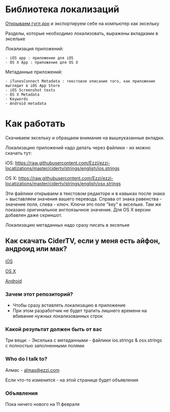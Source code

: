 # Библиотека локализаций #

[Открываем гугл док](https://docs.google.com/spreadsheets/d/14inhPXIGcEfE2mMIJT80JKmYVstMNAvs6Hk3PzmSY_A/edit#gid=0) и экспортируем себе на компьютер как эксельку

Разделы, которые необходимо локализовать, выражены вкладками в эксельке

Локализация приложений:

	- iOS app : приложение для iOS
	- OS X App : приложение для OS X

Метаданные приложений:

	- iTunesConnect Metadata : текстовое описание того, как приложение выглядит в iOS App Store
	- iOS Screenshot texts
	- OS X Metadata
	- Keywords
	- Android metadata

# Как работать

Скачиваем эксельку и обращаем внимание на вышеуказанные вкладки.

Локализацию приложений надо делать через файлики - их можно скачать тут:

iOS: https://raw.githubusercontent.com/Ezzi/ezzi-locatizations/master/cidertv/strings/english/ios.strings

OS X: https://raw.githubusercontent.com/Ezzi/ezzi-locatizations/master/cidertv/strings/english/osx.strings

Эти файлики открываем в текстовом редакторе и в кавыках после знака = выставляем значения вашего перевода.
Справа от знака равенства - значение поля, слева - ключ. Ключи это поле "key" в эксельке. Там же показано оригинальное англоязычное значение. Для OS X версии добавлен даже скриншот.

Локализацию метаданных надо сразу писать в эксельке

## Как скачать CiderTV, если у меня есть айфон, андроид или мак?

[iOS](https://itunes.apple.com/ru/app/cidertv-free-remote-tv-volume/id1017677047?mt=8)

[OS X](https://itunes.apple.com/us/app/cidertv/id1065907486?mt=12)

[Android](https://play.google.com/store/apps/details?id=com.ezzi.cidertv&utm_source=global_co&utm_medium=prtnr&utm_content=Mar2515&utm_campaign=PartBadge&pcampaignid=MKT-AC-global-none-all-co-pr-py-PartBadges-Oct1515-1)

### Зачем этот репозиторий? ###

* Чтобы сразу вставлять локализацию в приложение
* При этом разработчик не будет тратить лишнего времени на вбивание нужных локализованных строк

### Какой результат должен быть от вас ###

Три вещи:
	- Экселька с метаданными
	- файлики ios.strings & osx.strings с полностью заполненными полями

### Who do I talk to? ###

Алмас - almas@ezzi.com

Если что-то изменится - на этой странице будет объявления

### Объявления ###

Пока ничего нового на 11 февраля